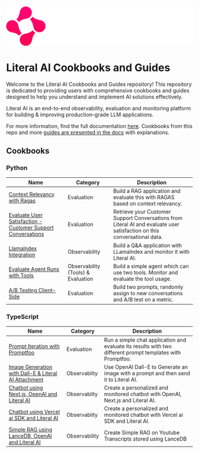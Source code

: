 ![Literal AI](/img/logoliteralai.png)

# Literal AI Cookbooks and Guides

Welcome to the Literal AI Cookbooks and Guides repository! This repository is dedicated to providing users with comprehensive cookbooks and guides designed to help you understand and implement AI solutions effectively.

Literal AI is an end-to-end observability, evaluation and monitoring platform for building & improving production-grade LLM applications.

For more information, find the full documentation [here](https://docs.getliteral.ai/). Cookbooks from this repo and more [guides are presented in the docs](https://docs.getliteral.ai/guides) with explanations.

## Cookbooks

### Python
| Name | Category | Description| 
| --- | --- | --- |
| [Context Relevancy with Ragas](/python/context-relevancy-ragas/) | Evaluation | Build a RAG application and evaluate this with RAGAS based on context relevancy. |
| [Evaluate User Satisfaction - Customer Support Conversations](/python/evaluate-user-satisfaction/) | Evaluation | Retrieve your Customer Support Conversations from Literal AI and evaluate user satisfaction on this conversational data. |
| [LlamaIndex Integration](/python/llamaindex-integration/) | Observability | Build a Q&A application with LLamaIndex and monitor it with Literal AI. |
| [Evaluate Agent Runs with Tools](/python/evaluate-agent-runs/) | Observability (Tools) & Evaluation | Build a simple agent which can use two tools. Monitor and evaluate the tool usage. |
| [A/B Testing Client-Side](/python/ab-testing-client-side/) | Evaluation | Build two prompts, randomly assign to new conversations and A/B test on a metric. |

### TypeScript
| Name | Category | Description| 
| --- | --- | --- |
| [Prompt Iteration with Promptfoo](/typescript/prompt-iteration-promptfoo/) | Evaluation | Run a simple chat application and evaluate its results with two different prompt templates with Promptfoo. |
| [Image Generation with Dall-E & Literal AI Attachment](/typescript/dall-e-image-generation) | Observablity | Use OpenAI Dall-E to Generate an image with a prompt and then send it to Literal AI. |
| [Chatbot using Next.js, OpenAI and Literal AI](/typescript/nextjs-openai/) | Observablity | Create a personalized and monitored chatbot with OpenAI, Next.js and Literal AI. |
| [Chatbot using Vercel ai SDK and Literal AI](/typescript/vercel-ai-sdk/) | Observablity | Create a personalized and monitored chatbot with Vercel ai SDK and Literal AI. |
| [Simple RAG using LanceDB, OpenAI and Literal AI](/typescript/lancedb-rag) | Observability | Create Simple RAG on Youtube Transcripts stored using LanceDB